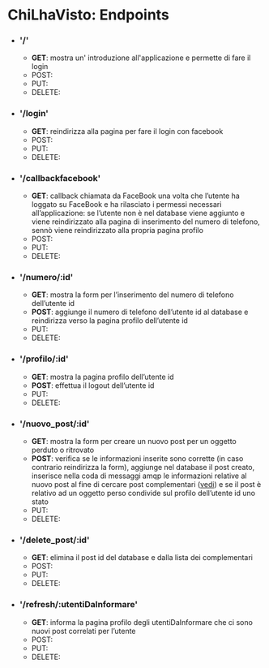 # ChiLhaVisto: Endpoints
* ### '/'
    * **GET**: mostra un' introduzione all'applicazione e permette di fare il login
    * POST:
    * PUT:
    * DELETE:

* ### '/login'
    * **GET**: reindirizza alla pagina per fare il login con facebook
    * POST:
    * PUT:
    * DELETE:

* ### '/callbackfacebook'
    * **GET**: callback chiamata da FaceBook una volta che l’utente ha loggato su FaceBook e ha rilasciato i permessi necessari all’applicazione: se l’utente non è nel database viene aggiunto e viene reindirizzato alla pagina di inserimento del numero di telefono, sennò viene reindirizzato alla propria pagina profilo 
    * POST:
    * PUT:
    * DELETE:

* ### '/numero/:id'
    * **GET**: mostra la form per l’inserimento del numero di telefono dell’utente id
    * **POST**: aggiunge il numero di telefono dell’utente id al database e reindirizza verso la pagina profilo dell’utente id
    * PUT:
    * DELETE:

* ### '/profilo/:id'
    * **GET**: mostra la pagina profilo dell’utente id
    * **POST**: effettua il logout dell’utente id
    * PUT:
    * DELETE:

* ### '/nuovo_post/:id'
    * **GET**: mostra la form per creare un nuovo post per un oggetto perduto o ritrovato
    * **POST**: verifica se le informazioni inserite sono corrette (in caso contrario reindirizza la form), aggiunge nel database il post creato, inserisce nella coda di messaggi amqp le informazioni relative al nuovo post al fine di cercare post complementari ([vedi](https://github.com/LeoBrizi/chiLhaVisto_project/tree/master/app/routes/Endpoints.md)) e se il post è relativo ad un oggetto perso condivide sul profilo dell’utente id uno stato 
    * PUT:
    * DELETE:

* ### '/delete_post/:id'
    * **GET**: elimina il post id del database e dalla lista dei complementari
    * POST:
    * PUT:
    * DELETE:

* ### '/refresh/:utentiDaInformare'
    * **GET**: informa la pagina profilo degli utentiDaInformare che ci sono nuovi post correlati per l’utente
    * POST:
    * PUT:
    * DELETE:

